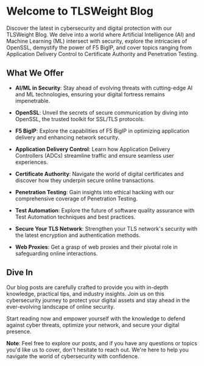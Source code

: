 # Welcome to TLSWeight Blog

Discover the latest in cybersecurity and digital protection with our TLSWeight Blog. We delve into a world where Artificial Intelligence (AI) and Machine Learning (ML) intersect with security, explore the intricacies of OpenSSL, demystify the power of F5 BigIP, and cover topics ranging from Application Delivery Control to Certificate Authority and Penetration Testing.

## What We Offer

- **AI/ML in Security**: Stay ahead of evolving threats with cutting-edge AI and ML technologies, ensuring your digital fortress remains impenetrable.

- **OpenSSL**: Unveil the secrets of secure communication by diving into OpenSSL, the trusted toolkit for SSL/TLS protocols.

- **F5 BigIP**: Explore the capabilities of F5 BigIP in optimizing application delivery and enhancing network security.

- **Application Delivery Control**: Learn how Application Delivery Controllers (ADCs) streamline traffic and ensure seamless user experiences.

- **Certificate Authority**: Navigate the world of digital certificates and discover how they underpin secure online transactions.

- **Penetration Testing**: Gain insights into ethical hacking with our comprehensive coverage of Penetration Testing.

- **Test Automation**: Explore the future of software quality assurance with Test Automation techniques and best practices.

- **Secure Your TLS Network**: Strengthen your TLS network's security with the latest encryption and authentication methods.

- **Web Proxies**: Get a grasp of web proxies and their pivotal role in safeguarding online interactions.

## Dive In

Our blog posts are carefully crafted to provide you with in-depth knowledge, practical tips, and industry insights. Join us on this cybersecurity journey to protect your digital assets and stay ahead in the ever-evolving landscape of online security.

Start reading now and empower yourself with the knowledge to defend against cyber threats, optimize your network, and secure your digital presence.

**Note**: Feel free to explore our posts, and if you have any questions or topics you'd like us to cover, don't hesitate to reach out. We're here to help you navigate the world of cybersecurity with confidence.
